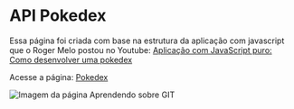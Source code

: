 <h1>API Pokedex</h1>
<p>Essa página foi criada com base na estrutura da aplicação com javascript que o Roger Melo postou no Youtube: <a href="https://www.youtube.com/watch?v=Uptu3NrBFBM" target="_blank">Aplicação com JavaScript puro: Como desenvolver uma pokedex<a/> <p/>

<p>Acesse a página: <a href="https://anelisevaz.github.io/API-Pokedex/" target="_blank">Pokedex<a/> <p/>
<img src="https://64.media.tumblr.com/f1593c46d9a7c1fd87fc78af72ee7750/fe63b61a94073dc4-7c/s2048x3072/c330ab3d1eea4bd5a4e9c28159c233b0fe0e0e9e.png" alt="Imagem da página Aprendendo sobre GIT">
